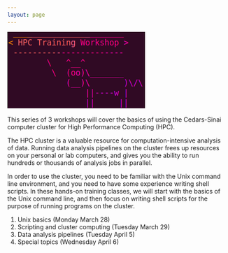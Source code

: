 ```yaml
---
layout: page
---
```



![](assets/images/cow.jpg)


This series of 3 workshops will cover the basics of using the Cedars-Sinai
computer cluster for High Performance Computing (HPC).  

The HPC cluster is a valuable resource for computation-intensive analysis of
data.  Running data analysis pipelines on the cluster frees up resources on
your personal or lab computers, and gives you the ability to run hundreds or
thousands of analysis jobs in parallel.

In order to use the cluster, you need to be familiar with the Unix command line
environment, and you need to have some experience writing shell scripts.  In
these hands-on training classes, we will start with the basics of the Unix
command line, and then focus on writing shell scripts for the purpose of
running programs on the cluster.


1. Unix basics (Monday March 28) 
2. Scripting and cluster computing (Tuesday March 29)
3. Data analysis pipelines (Tuesday April 5)
4. Special topics (Wednesday April 6)


